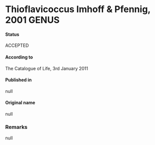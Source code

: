 Thioflavicoccus Imhoff & Pfennig, 2001 GENUS
=======

#### Status
ACCEPTED

#### According to
The Catalogue of Life, 3rd January 2011

#### Published in
null

#### Original name
null

### Remarks
null